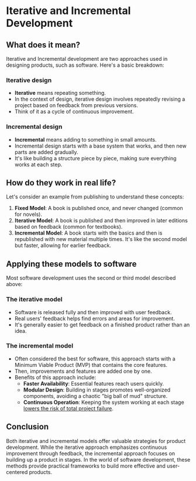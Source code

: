 # Iterative and Incremental Development

## What does it mean?

Iterative and Incremental development are two approaches used in designing products, such as
software. Here's a basic breakdown:

### Iterative design

-   **Iterative** means repeating something.
-   In the context of design, iterative design involves repeatedly revising a project based on
    feedback from previous versions.
-   Think of it as a cycle of continuous improvement.

### Incremental design

-   **Incremental** means adding to something in small amounts.
-   Incremental design starts with a base system that works, and then new parts are added gradually.
-   It's like building a structure piece by piece, making sure everything works at each step.

## How do they work in real life?

Let's consider an example from publishing to understand these concepts:

1. **Fixed Model**: A book is published once, and never changed (common for novels).
2. **Iterative Model**: A book is published and then improved in later editions based on feedback
   (common for textbooks).
3. **Incremental Model**: A book starts with the basics and then is republished with new material
   multiple times. It's like the second model but faster, allowing for earlier feedback.

## Applying these models to software

Most software development uses the second or third model described above:

### The iterative model

-   Software is released fully and then improved with user feedback.
-   Real users' feedback helps find errors and areas for improvement.
-   It's generally easier to get feedback on a finished product rather than an idea.

### The incremental model

-   Often considered the best for software, this approach starts with a Minimum Viable Product (MVP)
    that contains the core features.
-   Then, improvements and features are added one by one.
-   Benefits of this approach include:
    -   **Faster Availability**: Essential features reach users quickly.
    -   **Modular Design**: Building in stages promotes well-organized components, avoiding a
        chaotic "big ball of mud" structure.
    -   **Continuous Operation**: Keeping the system working at each stage
        [lowers the risk of total project failure](https://www.microsoft.com/en-us/microsoft-365/business-insights-ideas/resources/the-6-not-so-obvious-reasons-a-project-plan-fails).

## Conclusion

Both iterative and incremental models offer valuable strategies for product development. While the
iterative approach emphasizes continuous improvement through feedback, the incremental approach
focuses on building up a product in stages. In the world of software development, these methods
provide practical frameworks to build more effective and user-centered products.

<!-- DSG/ChatGPT 8/7/2023 -->
